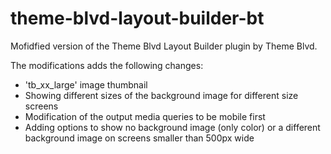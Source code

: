 # theme-blvd-layout-builder-bt

Mofidfied version of the Theme Blvd Layout Builder plugin by Theme Blvd.

The modifications adds the following changes:

* 'tb_xx_large' image thumbnail
* Showing different sizes of the background image for different size screens
* Modification of the output media queries to be mobile first
* Adding options to show no background image (only color) or a different background image on screens smaller than 500px wide
